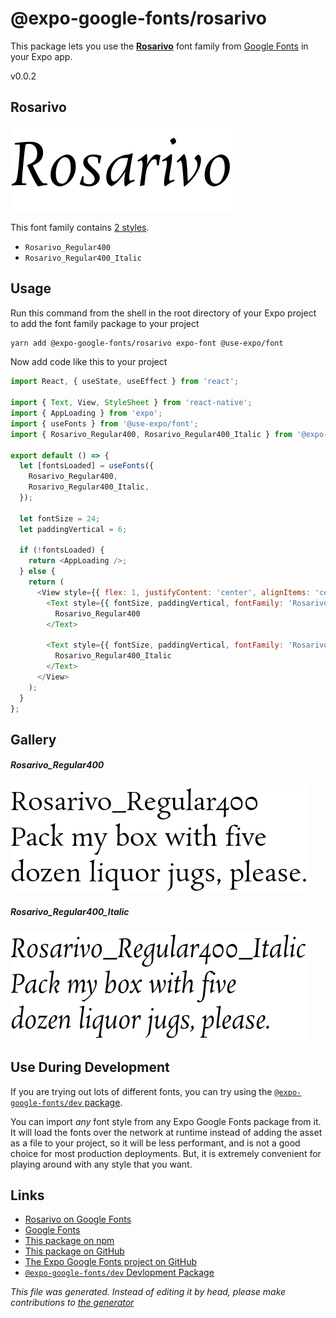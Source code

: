 # @expo-google-fonts/rosarivo

This package lets you use the [**Rosarivo**](https://fonts.google.com/specimen/Rosarivo) font family from [Google Fonts](https://fonts.google.com/) in your Expo app.

v0.0.2

## Rosarivo

![Rosarivo](./font-family.png)

This font family contains [2 styles](#gallery).

- `Rosarivo_Regular400`
- `Rosarivo_Regular400_Italic`

## Usage

Run this command from the shell in the root directory of your Expo project to add the font family package to your project
```sh
yarn add @expo-google-fonts/rosarivo expo-font @use-expo/font
```

Now add code like this to your project
```js
import React, { useState, useEffect } from 'react';

import { Text, View, StyleSheet } from 'react-native';
import { AppLoading } from 'expo';
import { useFonts } from '@use-expo/font';
import { Rosarivo_Regular400, Rosarivo_Regular400_Italic } from '@expo-google-fonts/rosarivo';

export default () => {
  let [fontsLoaded] = useFonts({
    Rosarivo_Regular400,
    Rosarivo_Regular400_Italic,
  });

  let fontSize = 24;
  let paddingVertical = 6;

  if (!fontsLoaded) {
    return <AppLoading />;
  } else {
    return (
      <View style={{ flex: 1, justifyContent: 'center', alignItems: 'center' }}>
        <Text style={{ fontSize, paddingVertical, fontFamily: 'Rosarivo_Regular400' }}>
          Rosarivo_Regular400
        </Text>

        <Text style={{ fontSize, paddingVertical, fontFamily: 'Rosarivo_Regular400_Italic' }}>
          Rosarivo_Regular400_Italic
        </Text>
      </View>
    );
  }
};

```

## Gallery

##### Rosarivo_Regular400
![Rosarivo_Regular400](./d5878b2fc902263df1fa49b327526cf9d20d935600e9d19b05ed00453639dd2e.ttf.png)

##### Rosarivo_Regular400_Italic
![Rosarivo_Regular400_Italic](./0decb12337d01f7da972a8999c759b44d150a6b4da6f78459c1fc7732df0e5ea.ttf.png)


## Use During Development

If you are trying out lots of different fonts, you can try using the [`@expo-google-fonts/dev` package](https://www.npmjs.com/package/@expo-google-fonts/dev).

You can import *any* font style from any Expo Google Fonts package from it. It will load the fonts
over the network at runtime instead of adding the asset as a file to your project, so it will be 
less performant, and is not a good choice for most production deployments. But, it is extremely convenient
for playing around with any style that you want.

## Links

- [Rosarivo on Google Fonts](https://fonts.google.com/specimen/Rosarivo)
- [Google Fonts](https://fonts.google.com/)
- [This package on npm](https://www.npmjs.com/package/@expo-google-fonts/rosarivo)
- [This package on GitHub](https://github.com/expo/google-fonts/tree/master/font-packages/rosarivo)
- [The Expo Google Fonts project on GitHub](https://github.com/expo/google-fonts)
- [`@expo-google-fonts/dev` Devlopment Package](https://github.com/expo/google-fonts/tree/master/font-packages/dev)


*This file was generated. Instead of editing it by head, please make contributions to [the generator](https://github.com/expo/google-fonts/tree/master/packages/generator)*
